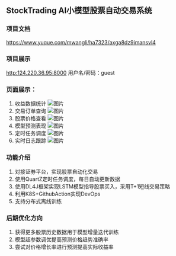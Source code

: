 ## StockTrading AI小模型股票自动交易系统

### 项目文档 
https://www.yuque.com/mwangli/ha7323/axga8dz9imansvl4
### 项目展示
[http:124.220.36.95:8000](http:124.220.36.95:8000) 用户名/密码：guest
### 页面展示：
1. 收益数据统计
![图片](https://cdn.nlark.com/yuque/0/2024/png/410925/1715424205213-b97128b2-e823-4cb2-9699-b81dd9d35922.png?x-oss-process=image%2Fformat%2Cwebp%2Fresize%2Cw_1280%2Climit_0)
2. 交易订单查询
![图片](https://cdn.nlark.com/yuque/0/2024/png/410925/1715424232855-68e7ea8c-e6f7-451d-b31f-459e9c332697.png?x-oss-process=image%2Fformat%2Cwebp%2Fresize%2Cw_1280%2Climit_0)
3. 股票价格查看
![图片](https://cdn.nlark.com/yuque/0/2024/png/410925/1715424259073-f2ed43a0-8b74-449c-bdca-48920e29f404.png?x-oss-process=image%2Fformat%2Cwebp%2Fresize%2Cw_1280%2Climit_0)
4. 模型预测表现
![图片](https://cdn.nlark.com/yuque/0/2024/png/410925/1715424288063-33d41606-fc4e-459d-b5a7-0f5940bf56cf.png?x-oss-process=image%2Fformat%2Cwebp%2Fresize%2Cw_1280%2Climit_0)
5. 定时任务调度
![图片](https://cdn.nlark.com/yuque/0/2024/png/410925/1715424303631-9d16bfd8-5a04-48a8-8b89-c389de3ad5e2.png?x-oss-process=image%2Fformat%2Cwebp%2Fresize%2Cw_1280%2Climit_0)
6. 实时日志跟踪
![图片](https://cdn.nlark.com/yuque/0/2024/png/410925/1715424340357-68712517-fcbe-497e-8ddb-73a073c44e70.png?x-oss-process=image%2Fformat%2Cwebp%2Fresize%2Cw_1280%2Climit_0)

### 功能介绍

1. 对接证券平台，实现股票自动化交易
2. 使用QuartZ定时任务调度，每日自动更新数据
3. 使用DL4J框架实现LSTM模型指导股票买入，采用T+1短线交易策略
4. 利用K8S+GithubAction实现DevOps
5. 支持分布式离线训练

### 后期优化方向
1. 获得更多股票历史数据用于模型增量迭代训练
2. 模型超参数调优提高预测价格趋势准确率
3. 尝试对价格增长率进行预测提高实际收益率
